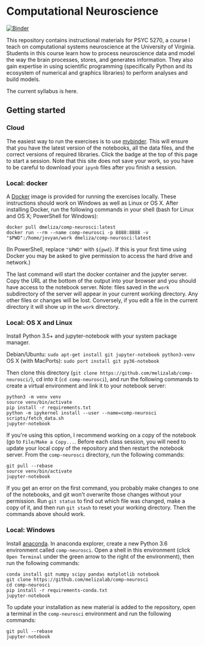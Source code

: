 
# Computational Neuroscience

[![Binder](https://mybinder.org/badge.svg)](https://mybinder.org/v2/gh/melizalab/comp-neurosci.git/master)

This repository contains instructional materials for PSYC 5270, a course I teach on computational systems neuroscience at the University of Virginia. Students in this course learn how to process neuroscience data and model the way the brain processes, stores, and generates information. They also gain expertise in using scientific programming (specifically Python and its ecosystem of numerical and graphics libraries) to perform analyses and build models.

The current syllabus is here.

## Getting started

### Cloud

The easiest way to run the exercises is to use [mybinder](https://mybinder.org). This will ensure that you have the latest version of the notebooks, all the data files, and the correct versions of required libraries. Click the badge at the top of this page to start a session. Note that this site does not save your work, so you have to be careful to download your `ipynb` files after you finish a session.

### Local: docker

A [Docker](https://docker.com) image is provided for running the exercises locally. These instructions should work on Windows as well as Linux or OS X.  After installing Docker, run the following commands in your shell (bash for Linux and OS X; PowerShell for Windows):

``` shell
docker pull dmeliza/comp-neurosci:latest
docker run --rm --name comp-neurosci -p 8888:8888 -v "$PWD":/home/jovyan/work dmeliza/comp-neurosci:latest
```

(In PowerShell, replace `"$PWD"` with `${pwd}`. If this is your first time using Docker you may be asked to give permission to access the hard drive and network.)

The last command will start the docker container and the jupyter server. Copy the URL at the bottom of the output into your browser and you should have access to the notebook server. Note: files saved in the `work` subdirectory of the server will appear in your current working directory. Any other files or changes will be lost. Conversely, if you edit a file in the current directory it will show up in the `work` directory.

### Local: OS X and Linux

Install Python 3.5+ and jupyter-notebook with your system package manager.

Debian/Ubuntu: `sudo apt-get install git jupyter-notebook python3-venv`
OS X (with MacPorts): `sudo port install git py36-notebook`

Then clone this directory (`git clone https://github.com/melizalab/comp-neurosci/`), cd into it (`cd comp-neurosci`), and run the following commands to create a virtual environment and link it to your notebook server:

``` shell
python3 -m venv venv
source venv/bin/activate
pip install -r requirements.txt
python -m ipykernel install --user --name=comp-neurosci
scripts/fetch_data.sh
jupyter-notebook
```

If you're using this option, I recommend working on a copy of the notebook (go to `File/Make a Copy...`. Before each class session, you will need to update your local copy of the repository and then restart the notebook server. From the `comp-neurosci` directory, run the following commands:

``` shell
git pull --rebase
source venv/bin/activate
jupyter-notebook
```

If you get an error on the first command, you probably make changes to one of the notebooks, and git won't overwrite those changes without your permission. Run `git status` to find out which file was changed, make a copy of it, and then run `git stash` to reset your working directory. Then the commands above should work.

### Local: Windows

Install [anaconda](https://www.anaconda.com/distribution/). In anaconda explorer, create a new Python 3.6 environment called `comp-neurosci`. Open a shell in this environment (click `Open Terminal` under the green arrow to the right of the environment), then run the following commands:

``` shell
conda install git numpy scipy pandas matplotlib notebook
git clone https://github.com/melizalab/comp-neurosci
cd comp-neurosci
pip install -r requirements-conda.txt
jupyter-notebook
```

To update your installation as new material is added to the repository, open a terminal in the `comp-neurosci` environment and run the following commands:

``` shell
git pull --rebase
jupyter-notebook
```
